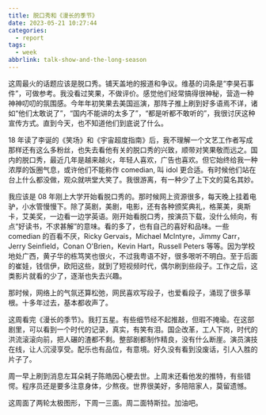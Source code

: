 ```yaml
---
title: 脱口秀和《漫长的季节》
date: 2023-05-21 10:27:44
categories:
  - report
tags:
  - week
abbrlink: talk-show-and-the-long-season
---
```


这周最火的话题应该是脱口秀。铺天盖地的报道和争议。维基的词条是“李昊石事件”，可做参考。我没看过笑果，不做评价。感觉他们经常搞得很神秘，营造一种神神叨叨的氛围感。今年年初笑果去美国巡演，那阵子推上刷到好多语焉不详，诸如“他们太敢说了”，“国内不能讲的太多了”，“都是听都不敢听的”，我很讨厌这种宣传方式。直到今天，也不知道他们到底说了什么。

18 年读了李诞的《笑场》和《宇宙超度指南》后，我不理解一个文艺工作者写成那样还有这么多粉丝，也失去看他有关的脱口秀的兴致，顺带对笑果敬而远之。国内的脱口秀，最近几年是越来越火，年轻人喜欢，广告也喜欢。但它始终给我一种浓厚的饭圈气息，或许他们不能称作 comedian, 叫 idol 更合适。有时候他们站在台上什么都没做，观众就哄堂大笑了。我很游离，有一种少了上下文的莫名其妙。

我应该是 08 年刚上大学开始看脱口秀的。那时候网上资源很多，每天晚上挂着电驴，小水管慢慢下。除了英剧，美剧，电影，还有各种颁奖典礼，格莱美，奥斯卡，艾美奖，一边看一边学英语。刚开始看脱口秀，按演员下载，没什么倾向，有点“好读书，不求甚解”的意味。看的多了，也有自己的喜好和品味。一些 comedian 的百看不厌，Ricky Gervais，Michael McIntyre，Jimmy Carr，Jerry Seinfield，Conan O'Brien，Kevin Hart，Russell Peters 等等。因为学校地处广西，黄子华的栋笃笑也很火，不过我粤语不好，很多哏听不明白。至于后面的崔娃，钱信伊，欧阳这些，就到了短视频时代，偶尔刷到些段子。工作之后，这类影片就看的少了，逐渐也失去兴趣。

那时候，网络上的气氛还算松弛，网民喜欢写段子，也爱看段子，涌现了很多草根。十多年过去，基本都收声了。

这周看完《漫长的季节》。我打五星。有些细节经不起推敲，但瑕不掩瑜。在这部剧里，可以看到一个时代的记录，真实，有笑有泪。国企改革，工人下岗，时代的洪流滚滚向前，把人碾的渣都不剩。整部剧都制作精良，没有什么断崖。演员演技在线，让人沉浸享受。配乐也有品位，有意境。好久没有看到没废话，引人入胜的片子了。

周一早上刷到消息左耳朵耗子陈皓因心梗去世。上周末还看他发的推特，有些错愕。程序员还是要多注意身体，少熬夜。世界很美好，多陪陪家人，莫留遗憾。

这周面了两轮太极图形，下周一三面。周二面特斯拉。加油吧。
